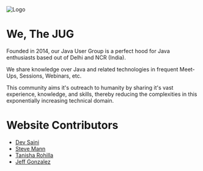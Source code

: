 ![Logo](https://github.com/delhijug/jugdelhi.org/blob/master/wp-content/assets/JUGLogoFullCropped.png)

# We, The JUG
Founded in 2014, our Java User Group is a perfect hood for Java enthusiasts based out of Delhi and NCR (India).

We share knowledge over Java and related technologies in frequent Meet-Ups, Sessions, Webinars, etc.

This community aims it's outreach to humanity by sharing it's vast experience, knowledge, and skills, thereby reducing the complexities in this exponentially increasing technical domain.

# Website Contributors
* [Dev Saini](https://www.linkedin.com/in/-dev-/) 
* [Steve Mann](https://www.linkedin.com/in/stevemann2705/)
* [Tanisha Rohilla](https://www.instagram.com/tumhari_tan_high/)
* [Jeff Gonzalez](https://github.com/jmg292)
